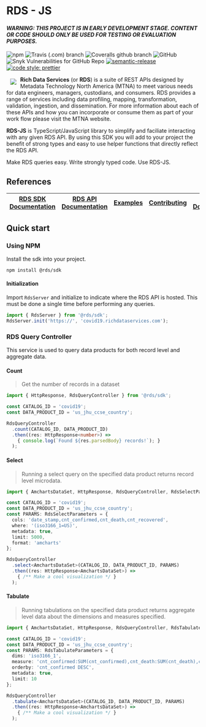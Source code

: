 # RDS - JS
#### _WARNING: THIS PROJECT IS IN EARLY DEVELOPMENT STAGE. CONTENT OR CODE SHOULD ONLY BE USED FOR TESTING OR EVALUATION PURPOSES._

![npm](https://img.shields.io/npm/v/@rds/sdk?style=for-the-badge)
![Travis (.com) branch](https://img.shields.io/travis/com/mtna/rds-js?style=for-the-badge)
![Coveralls github branch](https://img.shields.io/coveralls/github/mtna/rds-js?style=for-the-badge)
![GitHub](https://img.shields.io/github/license/mtna/rds-js?style=for-the-badge)
![Snyk Vulnerabilities for GitHub Repo](https://img.shields.io/snyk/vulnerabilities/github/mtna/rds-js?style=for-the-badge)
[![semantic-release](https://img.shields.io/badge/%20%20%F0%9F%93%A6%F0%9F%9A%80-semantic--release-e10079.svg?style=for-the-badge)](https://github.com/semantic-release/semantic-release)
[![code style: prettier](https://img.shields.io/badge/code_style-prettier-ff69b4.svg?style=for-the-badge)](https://github.com/prettier/prettier)

<a href="https://www2.richdataservices.com"><img src="https://www2.richdataservices.com/assets/logo.svg" align="left" target="_blank" hspace="10" vspace="6" style="max-width: 200px"></a>

**Rich Data Services** (or **RDS**) is a suite of REST APIs designed by Metadata Technology North America (MTNA) to meet various needs for data engineers, managers, custodians, and consumers. RDS provides a range of services including data profiling, mapping, transformation, validation, ingestion, and dissemination. For more information about each of these APIs and how you can incorporate or consume them as part of your work flow please visit the MTNA website.

**RDS-JS** is TypeScript/JavaScript library to simplify and faciliate interacting with any given RDS API. By using this SDK you will add to your project the benefit of strong types and easy to use helper functions that directly reflect the RDS API.

Make RDS queries easy. Write strongly typed code. Use RDS-JS.

## References
[RDS SDK Documentation](https://mtna.github.io/rds-js/) | [RDS API Documentation](https://covid19.richdataservices.com/rds/swagger/) | [Examples](https://github.com/mtna/rds-js-examples) | [Contributing](CONTRIBUTING.md) | [Developer Documentation](DEVELOPER.md) | [Changelog](./CHANGELOG.md)
|---|---|---|---|---|---|

## Quick start

### Using NPM

Install the sdk into your project.

```
npm install @rds/sdk
```

#### Initialization

Import `RdsServer` and initialize to indicate where the RDS API is hosted. This must be done a single time before performing any queries.

```typescript
import { RdsServer } from '@rds/sdk';
RdsServer.init('https://', 'covid19.richdataservices.com');
```

### RDS Query Controller

This service is used to query data products for both record level and aggregate data.

#### Count

> Get the number of records in a dataset

```typescript
import { HttpResponse, RdsQueryController } from '@rds/sdk';

const CATALOG_ID = 'covid19';
const DATA_PRODUCT_ID = 'us_jhu_ccse_country';

RdsQueryController
  .count(CATALOG_ID, DATA_PRODUCT_ID)
  .then((res: HttpResponse<number>) =>
    { console.log(`Found ${res.parsedBody} records!`); }
  );
```

#### Select

> Running a select query on the specified data product returns record level microdata.

```typescript
import { AmchartsDataSet, HttpResponse, RdsQueryController, RdsSelectParameters } from '@rds/sdk';

const CATALOG_ID = 'covid19';
const DATA_PRODUCT_ID = 'us_jhu_ccse_country';
const PARAMS: RdsSelectParameters = {
  cols: 'date_stamp,cnt_confirmed,cnt_death,cnt_recovered',
  where: '(iso3166_1=US)',
  metadata: true,
  limit: 5000,
  format: 'amcharts'
};

RdsQueryController
  .select<AmchartsDataSet>(CATALOG_ID, DATA_PRODUCT_ID, PARAMS)
  .then((res: HttpResponse<AmchartsDataSet>) =>
    { /** Make a cool visualization */ }
  );
```

#### Tabulate

> Running tabulations on the specified data product returns aggregate level data about the dimensions and measures specified.

```typescript
import { AmchartsDataSet, HttpResponse, RdsQueryController, RdsTabulateParameters } from '@rds/sdk';

const CATALOG_ID = 'covid19';
const DATA_PRODUCT_ID = 'us_jhu_ccse_country';
const PARAMS: RdsTabulateParameters = {
  dims: 'iso3166_1',
  measure: 'cnt_confirmed:SUM(cnt_confirmed),cnt_death:SUM(cnt_death),cnt_recovered:SUM(cnt_recovered)',
  orderby: 'cnt_confirmed DESC',
  metadata: true,
  limit: 10
};

RdsQueryController
  .tabulate<AmchartsDataSet>(CATALOG_ID, DATA_PRODUCT_ID, PARAMS)
  .then((res: HttpResponse<AmchartsDataSet>) =>
    { /** Make a cool visualization */ }
  );
```
